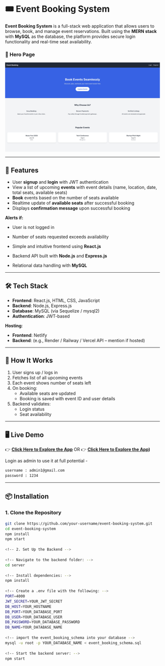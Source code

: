 # 🎟️ Event Booking System

**Event Booking System** is a full-stack web application that allows users to browse, book, and manage event reservations. Built using the **MERN stack** with **MySQL** as the database, the platform provides secure login functionality and real-time seat availability.

### 🔐 Hero Page

![Hero Page](./website-demo/Hero-Page.jpeg)

---

## 🚀 Features

- User **signup** and **login** with JWT authentication  
- View a list of upcoming **events** with event details (name, location, date, total seats, available seats)  
- **Book** events based on the number of seats available  
- Realtime update of **available seats** after successful booking  
- Displays **confirmation message** upon successful booking  

**Alerts if:**

- User is not logged in  
- Number of seats requested exceeds availability  

- Simple and intuitive frontend using **React.js**  
- Backend API built with **Node.js** and **Express.js**  
- Relational data handling with **MySQL**  

---

## 🛠️ Tech Stack

- **Frontend**: React.js, HTML, CSS, JavaScript  
- **Backend**: Node.js, Express.js  
- **Database**: MySQL (via Sequelize / mysql2)  
- **Authentication**: JWT-based  

**Hosting**:  
- **Frontend**: Netlify  
- **Backend**: (e.g., Render / Railway / Vercel API – mention if hosted)  

---

## 📍 How It Works

1. User signs up / logs in  
2. Fetches list of all upcoming events  
3. Each event shows number of seats left  
4. On booking:  
   - Available seats are updated  
   - Booking is saved with event ID and user details  
5. Backend validates:  
   - Login status  
   - Seat availability  

---

## 🖥️ Live Demo

👉 **[Click Here to Explore the App](https://event-bookin.netlify.app/)** 
OR
👉 **[Click Here to Explore the App](https://event-booking-system-beta.vercel.app/))**

Login as admin to use it at full potential - 
```bash
username : admin1@gmail.com
password : 1234
```
---

## 📦 Installation

### 1. Clone the Repository

```bash
git clone https://github.com/your-username/event-booking-system.git
cd event-booking-system
npm install
npm start

<!-- 2. Set Up the Backend -->

<!-- Navigate to the backend folder: -->
cd server

<!-- Install dependencies: -->
npm install

<!-- Create a .env file with the following: -->
PORT=4000
JWT_SECRET=YOUR_JWT_SECRET
DB_HOST=YOUR_HOSTNAME
DB_PORT=YOUR_DATABASE_PORT
DB_USER=YOUR_DATABASE_USER
DB_PASSWORD=YOUR_DATABASE_PASSWORD
DB_NAME=YOUR_DATABASE_NAME

<!-- import the event_booking_schema into your database -->
mysql -u root -p YOUR_DATABASE_NAME < event_booking_schema.sql

<!-- Start the backend server: -->
npm start

```
